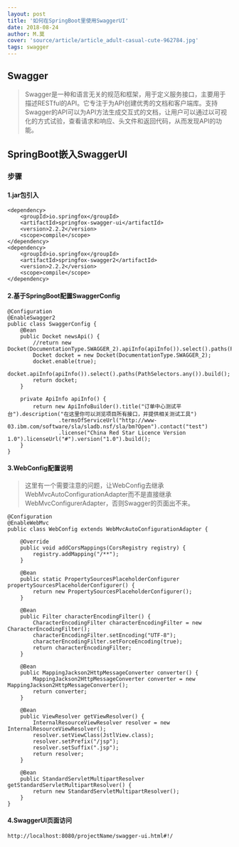 ```yaml
---
layout: post
title: '如何在SpringBoot里使用SwaggerUI'
date: 2018-08-24
author: M.莫
cover: 'source/article/article_adult-casual-cute-962784.jpg'
tags: swagger
---
```


## Swagger
> Swagger是一种和语言无关的规范和框架，用于定义服务接口，主要用于描述RESTful的API。它专注于为API创建优秀的文档和客户端库。支持Swagger的API可以为API方法生成交互式的文档，让用户可以通过以可视化的方式试验，查看请求和响应、头文件和返回代码，从而发现API的功能。

## SpringBoot嵌入SwaggerUI
### 步骤

#### 1.jar包引入

````
<dependency>
    <groupId>io.springfox</groupId>
    <artifactId>springfox-swagger-ui</artifactId>
    <version>2.2.2</version>
    <scope>compile</scope>
</dependency>
<dependency>
    <groupId>io.springfox</groupId>
    <artifactId>springfox-swagger2</artifactId>
    <version>2.2.2</version>
    <scope>compile</scope>
</dependency>
````

#### 2.基于SpringBoot配置SwaggerConfig

````
@Configuration
@EnableSwagger2
public class SwaggerConfig {
	@Bean
	public Docket newsApi() {
        //return new Docket(DocumentationType.SWAGGER_2).apiInfo(apiInfo()).select().paths(PathSelectors.any()).build();
		Docket docket = new Docket(DocumentationType.SWAGGER_2);
		docket.enable(true);
		docket.apiInfo(apiInfo()).select().paths(PathSelectors.any()).build();
		return docket;
	}

	private ApiInfo apiInfo() {
		return new ApiInfoBuilder().title("订单中心测试平台").description("在这里你可以浏览项目所有接口，并提供相关测试工具")
				.termsOfServiceUrl("http://www-03.ibm.com/software/sla/sladb.nsf/sla/bm?Open").contact("test")
				.license("China Red Star Licence Version 1.0").licenseUrl("#").version("1.0").build();
	}
}

````

#### 3.WebConfig配置说明

> 这里有一个需要注意的问题，让WebConfig去继承WebMvcAutoConfigurationAdapter而不是直接继承WebMvcConfigurerAdapter，否则Swagger的页面出不来。

````
@Configuration
@EnableWebMvc
public class WebConfig extends WebMvcAutoConfigurationAdapter {

    @Override
    public void addCorsMappings(CorsRegistry registry) {
        registry.addMapping("/**");
    }

    @Bean
    public static PropertySourcesPlaceholderConfigurer propertySourcesPlaceholderConfigurer() {
        return new PropertySourcesPlaceholderConfigurer();
    }

    @Bean
    public Filter characterEncodingFilter() {
        CharacterEncodingFilter characterEncodingFilter = new CharacterEncodingFilter();
        characterEncodingFilter.setEncoding("UTF-8");
        characterEncodingFilter.setForceEncoding(true);
        return characterEncodingFilter;
    }

    @Bean
    public MappingJackson2HttpMessageConverter converter() {
        MappingJackson2HttpMessageConverter converter = new MappingJackson2HttpMessageConverter();
        return converter;
    }

    @Bean
    public ViewResolver getViewResolver() {
        InternalResourceViewResolver resolver = new InternalResourceViewResolver();
        resolver.setViewClass(JstlView.class);
        resolver.setPrefix("/jsp");
        resolver.setSuffix(".jsp");
        return resolver;
    }

    @Bean
    public StandardServletMultipartResolver getStandardServletMultipartResolver() {
        return new StandardServletMultipartResolver();
    }
}
````

#### 4.SwaggerUI页面访问

````
http://localhost:8080/projectName/swagger-ui.html#!/
````